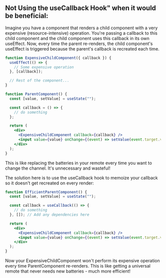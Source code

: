 ## Not Using the useCallback Hook" when it would be beneficial:

Imagine you have a component that renders a child component with a very expensive (resource-intensive) operation. You're passing a callback to this child component and the child component uses this callback in its own useEffect. Now, every time the parent re-renders, the child component's useEffect is triggered because the parent's callback is recreated each time.

```jsx
function ExpensiveChildComponent({ callback }) {
  useEffect(() => {
    // Some expensive operation
  }, [callback]);

  // Rest of the component...
}

function ParentComponent() {
  const [value, setValue] = useState("");

  const callback = () => {
    // do something
  };

  return (
    <div>
      <ExpensiveChildComponent callback={callback} />
      <input value={value} onChange={(event) => setValue(event.target.value)} />
    </div>
  );
}
```

This is like replacing the batteries in your remote every time you want to change the channel. It's unnecessary and wasteful!

The solution here is to use the useCallback hook to memoize your callback so it doesn't get recreated on every render:

```jsx
function EfficientParentComponent() {
  const [value, setValue] = useState("");

  const callback = useCallback(() => {
    // do something
  }, []); // Add any dependencies here

  return (
    <div>
      <ExpensiveChildComponent callback={callback} />
      <input value={value} onChange={(event) => setValue(event.target.value)} />
    </div>
  );
}
```

Now your ExpensiveChildComponent won't perform its expensive operation every time ParentComponent re-renders. This is like getting a universal remote that never needs new batteries - much more efficient!

